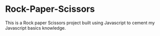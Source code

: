 # Rock-Paper-Scissors
This is a Rock paper Scissors project built using Javascript to cement my Javascript basics knowledge.